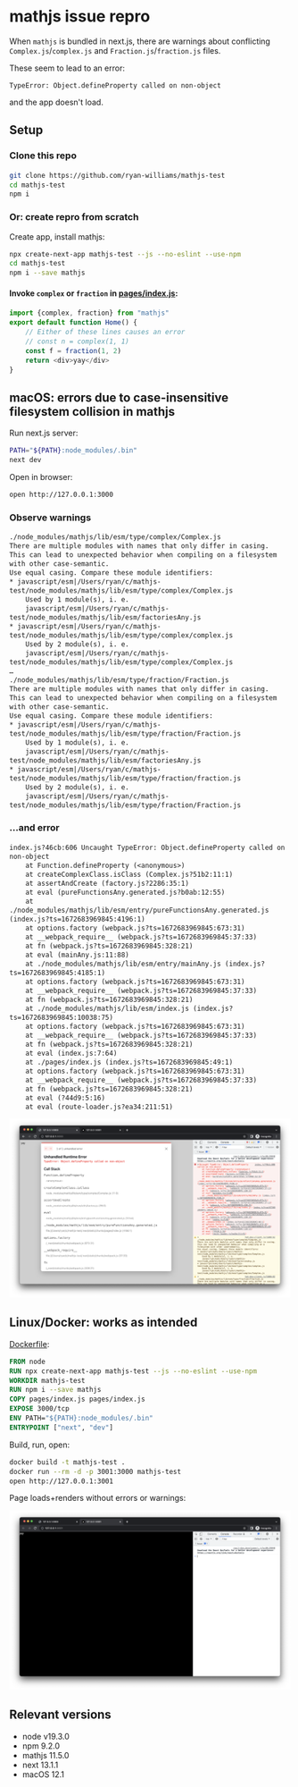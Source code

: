 # mathjs issue repro

When `mathjs` is bundled in next.js, there are warnings about conflicting `Complex.js`/`complex.js` and `Fraction.js`/`fraction.js` files.

These seem to lead to an error:
```
TypeError: Object.defineProperty called on non-object
```
and the app doesn't load.

## Setup

### Clone this repo
```bash
git clone https://github.com/ryan-williams/mathjs-test
cd mathjs-test
npm i
```

### Or: create repro from scratch
Create app, install mathjs:
```bash
npx create-next-app mathjs-test --js --no-eslint --use-npm
cd mathjs-test
npm i --save mathjs
```

#### Invoke `complex` or `fraction` in [pages/index.js](pages/index.js):
```javascript
import {complex, fraction} from "mathjs"
export default function Home() {
    // Either of these lines causes an error
    // const n = complex(1, 1)
    const f = fraction(1, 2)
    return <div>yay</div>
}
```

## macOS: errors due to case-insensitive filesystem collision in mathjs
Run next.js server:
```bash
PATH="${PATH}:node_modules/.bin"
next dev
```
Open in browser:
```bash
open http://127.0.0.1:3000
```

### Observe warnings

```
./node_modules/mathjs/lib/esm/type/complex/Complex.js
There are multiple modules with names that only differ in casing.
This can lead to unexpected behavior when compiling on a filesystem with other case-semantic.
Use equal casing. Compare these module identifiers:
* javascript/esm|/Users/ryan/c/mathjs-test/node_modules/mathjs/lib/esm/type/complex/Complex.js
    Used by 1 module(s), i. e.
    javascript/esm|/Users/ryan/c/mathjs-test/node_modules/mathjs/lib/esm/factoriesAny.js
* javascript/esm|/Users/ryan/c/mathjs-test/node_modules/mathjs/lib/esm/type/complex/complex.js
    Used by 2 module(s), i. e.
    javascript/esm|/Users/ryan/c/mathjs-test/node_modules/mathjs/lib/esm/type/complex/Complex.js
…
./node_modules/mathjs/lib/esm/type/fraction/Fraction.js
There are multiple modules with names that only differ in casing.
This can lead to unexpected behavior when compiling on a filesystem with other case-semantic.
Use equal casing. Compare these module identifiers:
* javascript/esm|/Users/ryan/c/mathjs-test/node_modules/mathjs/lib/esm/type/fraction/Fraction.js
    Used by 1 module(s), i. e.
    javascript/esm|/Users/ryan/c/mathjs-test/node_modules/mathjs/lib/esm/factoriesAny.js
* javascript/esm|/Users/ryan/c/mathjs-test/node_modules/mathjs/lib/esm/type/fraction/fraction.js
    Used by 2 module(s), i. e.
    javascript/esm|/Users/ryan/c/mathjs-test/node_modules/mathjs/lib/esm/type/fraction/Fraction.js
```

### …and error

```
index.js?46cb:606 Uncaught TypeError: Object.defineProperty called on non-object
    at Function.defineProperty (<anonymous>)
    at createComplexClass.isClass (Complex.js?51b2:11:1)
    at assertAndCreate (factory.js?2286:35:1)
    at eval (pureFunctionsAny.generated.js?b0ab:12:55)
    at ./node_modules/mathjs/lib/esm/entry/pureFunctionsAny.generated.js (index.js?ts=1672683969845:4196:1)
    at options.factory (webpack.js?ts=1672683969845:673:31)
    at __webpack_require__ (webpack.js?ts=1672683969845:37:33)
    at fn (webpack.js?ts=1672683969845:328:21)
    at eval (mainAny.js:11:88)
    at ./node_modules/mathjs/lib/esm/entry/mainAny.js (index.js?ts=1672683969845:4185:1)
    at options.factory (webpack.js?ts=1672683969845:673:31)
    at __webpack_require__ (webpack.js?ts=1672683969845:37:33)
    at fn (webpack.js?ts=1672683969845:328:21)
    at ./node_modules/mathjs/lib/esm/index.js (index.js?ts=1672683969845:10038:75)
    at options.factory (webpack.js?ts=1672683969845:673:31)
    at __webpack_require__ (webpack.js?ts=1672683969845:37:33)
    at fn (webpack.js?ts=1672683969845:328:21)
    at eval (index.js:7:64)
    at ./pages/index.js (index.js?ts=1672683969845:49:1)
    at options.factory (webpack.js?ts=1672683969845:673:31)
    at __webpack_require__ (webpack.js?ts=1672683969845:37:33)
    at fn (webpack.js?ts=1672683969845:328:21)
    at eval (?44d9:5:16)
    at eval (route-loader.js?ea34:211:51)
```

![](./error-screenshot.png)

## Linux/Docker: works as intended
[Dockerfile](Dockerfile):
```Dockerfile
FROM node
RUN npx create-next-app mathjs-test --js --no-eslint --use-npm
WORKDIR mathjs-test
RUN npm i --save mathjs
COPY pages/index.js pages/index.js
EXPOSE 3000/tcp
ENV PATH="${PATH}:node_modules/.bin"
ENTRYPOINT ["next", "dev"]
```

Build, run, open:
```bash
docker build -t mathjs-test .
docker run --rm -d -p 3001:3000 mathjs-test
open http://127.0.0.1:3001
```

Page loads+renders without errors or warnings:

![](./success-screenshot.png)

## Relevant versions
* node v19.3.0
* npm 9.2.0
* mathjs 11.5.0
* next 13.1.1
* macOS 12.1

